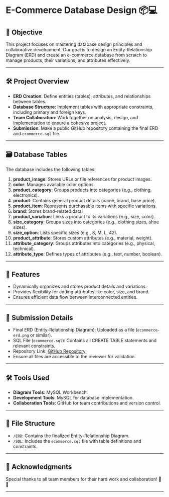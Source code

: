 # E-Commerce Database Design 📦💻

## 🎯 Objective
This project focuses on mastering database design principles and collaborative development. Our goal is to design an Entity-Relationship Diagram (ERD) and create an e-commerce database from scratch to manage products, their variations, and attributes effectively.

---

## 🛠️ Project Overview
- **ERD Creation**: Define entities (tables), attributes, and relationships between tables.
- **Database Structure**: Implement tables with appropriate constraints, including primary and foreign keys.
- **Team Collaboration**: Work together on analysis, design, and implementation to ensure a cohesive project.
- **Submission**: Make a public GitHub repository containing the final ERD and `ecommerce.sql` file.

---

## 🗃️ Database Tables
The database includes the following tables:
1. **product_image**: Stores URLs or file references for product images.
2. **color**: Manages available color options.
3. **product_category**: Groups products into categories (e.g., clothing, electronics).
4. **product**: Contains general product details (name, brand, base price).
5. **product_item**: Represents purchasable items with specific variations.
6. **brand**: Stores brand-related data.
7. **product_variation**: Links a product to its variations (e.g., size, color).
8. **size_category**: Groups sizes into categories (e.g., clothing sizes, shoe sizes).
9. **size_option**: Lists specific sizes (e.g., S, M, L, 42).
10. **product_attribute**: Stores custom attributes (e.g., material, weight).
11. **attribute_category**: Groups attributes into categories (e.g., physical, technical).
12. **attribute_type**: Defines types of attributes (e.g., text, number, boolean).

---

## 🔄 Features
- Dynamically organizes and stores product details and variations.
- Provides flexibility for adding attributes like color, size, and brand.
- Ensures efficient data flow between interconnected entities.

---

## 🚀 Submission Details
- Final ERD (Entity-Relationship Diagram): Uploaded as a file (`ecommerce-erd.png` or similar).
- SQL File (`ecommerce.sql`): Contains all CREATE TABLE statements and relevant constraints.
- Repository Link: [GitHub Repository](https://github.com/https://github.com/DiphekoK/Group.git)
- Ensure all files are accessible to the reviewer for validation.

---

## 🛠 Tools Used
- **Diagram Tools**: MySQL Workbench.
- **Development Tools**: MySQL for database implementation.
- **Collaboration Tools**: GitHub for team contributions and version control.

---

## 📂 File Structure
- `/ERD`: Contains the finalized Entity-Relationship Diagram.
- `/SQL`: Includes the `ecommerce.sql` file with table definitions and constraints.

---

## 🙌 Acknowledgments
Special thanks to all team members for their hard work and collaboration! 💪✨

---

